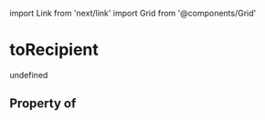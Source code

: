 import Link from 'next/link'
import Grid from '@components/Grid'

# toRecipient

undefined

## Property of



